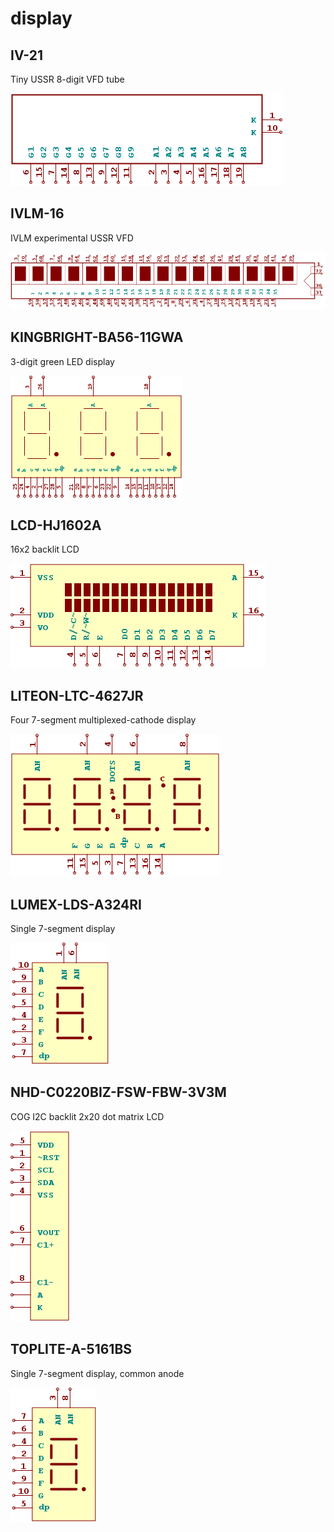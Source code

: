 # display

## IV-21
Tiny USSR 8-digit VFD tube

![IV-21__1__1](/images/display__IV-21__1__1.png?raw=true) 

## IVLM-16
IVLM experimental USSR VFD

![IVLM-16__1__1](/images/display__IVLM-16__1__1.png?raw=true) 

## KINGBRIGHT-BA56-11GWA
3-digit green LED display

![KINGBRIGHT-BA56-11GWA__1__1](/images/display__KINGBRIGHT-BA56-11GWA__1__1.png?raw=true) 

## LCD-HJ1602A
16x2 backlit LCD

![LCD-HJ1602A__1__1](/images/display__LCD-HJ1602A__1__1.png?raw=true) 

## LITEON-LTC-4627JR
Four 7-segment multiplexed-cathode display

![LITEON-LTC-4627JR__1__1](/images/display__LITEON-LTC-4627JR__1__1.png?raw=true) 

## LUMEX-LDS-A324RI
Single 7-segment display

![LUMEX-LDS-A324RI__1__1](/images/display__LUMEX-LDS-A324RI__1__1.png?raw=true) 

## NHD-C0220BIZ-FSW-FBW-3V3M
COG I2C backlit 2x20 dot matrix LCD

![NHD-C0220BIZ-FSW-FBW-3V3M__1__1](/images/display__NHD-C0220BIZ-FSW-FBW-3V3M__1__1.png?raw=true) 

## TOPLITE-A-5161BS
Single 7-segment display, common anode

![TOPLITE-A-5161BS__1__1](/images/display__TOPLITE-A-5161BS__1__1.png?raw=true) 

